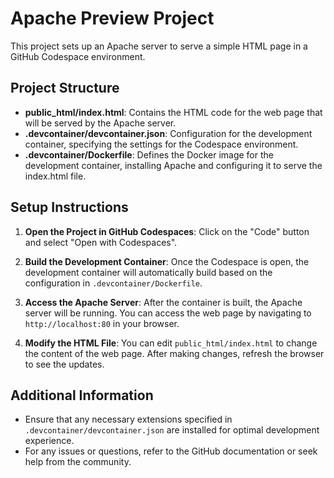 # Apache Preview Project

This project sets up an Apache server to serve a simple HTML page in a GitHub Codespace environment.

## Project Structure

- **public_html/index.html**: Contains the HTML code for the web page that will be served by the Apache server.
- **.devcontainer/devcontainer.json**: Configuration for the development container, specifying the settings for the Codespace environment.
- **.devcontainer/Dockerfile**: Defines the Docker image for the development container, installing Apache and configuring it to serve the index.html file.

## Setup Instructions

1. **Open the Project in GitHub Codespaces**: Click on the "Code" button and select "Open with Codespaces".

2. **Build the Development Container**: Once the Codespace is open, the development container will automatically build based on the configuration in `.devcontainer/Dockerfile`.

3. **Access the Apache Server**: After the container is built, the Apache server will be running. You can access the web page by navigating to `http://localhost:80` in your browser.

4. **Modify the HTML File**: You can edit `public_html/index.html` to change the content of the web page. After making changes, refresh the browser to see the updates.

## Additional Information

- Ensure that any necessary extensions specified in `.devcontainer/devcontainer.json` are installed for optimal development experience.
- For any issues or questions, refer to the GitHub documentation or seek help from the community.